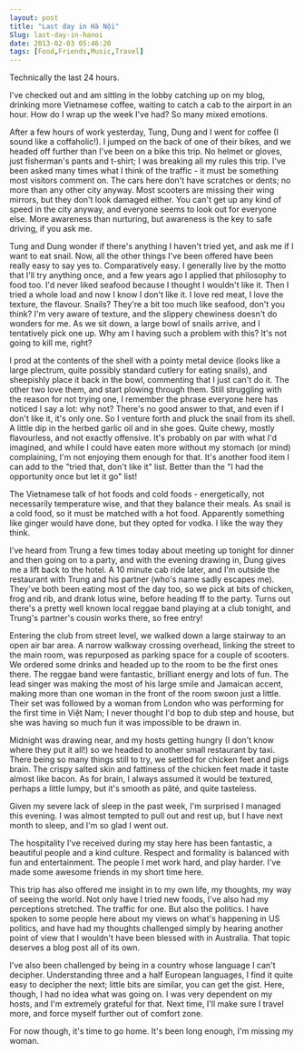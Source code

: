 ```yaml
---
layout: post
title: "Last day in Hà Nội"
Slug: last-day-in-hanoi
date: 2013-02-03 05:46:20
tags: [Food,Friends,Music,Travel]
---
```

Technically the last 24 hours.

I've checked out and am sitting in the lobby catching up on my blog, drinking more Vietnamese coffee, waiting to catch a cab to the airport in an hour. How do I wrap up the week I've had? So many mixed emotions.

After a few hours of work yesterday, Tung, Dung and I went for coffee (I sound like a coffaholic!). I jumped on the back of one of their bikes, and we headed off further than I've been on a bike this trip. No helmet or gloves, just fisherman's pants and t-shirt; I was breaking all my rules this trip. I've been asked many times what I think of the traffic - it must be something most visitors comment on. The cars here don't have scratches or dents; no more than any other city anyway. Most scooters are missing their wing mirrors, but they don't look damaged either. You can't get up any kind of speed in the city anyway, and everyone seems to look out for everyone else. More awareness than nurturing, but awareness is the key to safe driving, if you ask me.

Tung and Dung wonder if there's anything I haven't tried yet, and ask me if I want to eat snail. Now, all the other things I've been offered have been really easy to say yes to. Comparatively easy. I generally live by the motto that I'll try anything once, and a few years ago I applied that philosophy to food too. I'd never liked seafood because I thought I wouldn't like it. Then I tried a whole load and now I know I don't like it. I love red meat, I love the texture, the flavour. Snails? They're a bit too much like seafood, don't you think? I'm very aware of texture, and the slippery chewiness doesn't do wonders for me. As we sit down, a large bowl of snails arrive, and I tentatively pick one up. Why am I having such a problem with this? It's not going to kill me, right?

I prod at the contents of the shell with a pointy metal device (looks like a large plectrum, quite possibly standard cutlery for eating snails), and sheepishly place it back in the bowl, commenting that I just can't do it. The other two love them, and start plowing through them. Still struggling with the reason for not trying one, I remember the phrase everyone here has noticed I say a lot: why not? There's no good answer to that, and even if I don't like it, it's only one. So I venture forth and pluck the snail from its shell. A little dip in the herbed garlic oil and in she goes. Quite chewy, mostly flavourless, and not exactly offensive. It's probably on par with what I'd imagined, and while I could have eaten more without my stomach (or mind) complaining, I'm not enjoying them enough for that. It's another food item I can add to the "tried that, don't like it" list. Better than the "I had the opportunity once but let it go" list!

The Vietnamese talk of hot foods and cold foods - energetically, not necessarily temperature wise, and that they balance their meals. As snail is a cold food, so it must be matched with a hot food. Apparently something like ginger would have done, but they opted for vodka. I like the way they think.

I've heard from Trung a few times today about meeting up tonight for dinner and then going on to a party, and with the evening drawing in, Dung gives me a lift back to the hotel. A 10 minute cab ride later, and I'm outside the restaurant with Trung and his partner (who's name sadly escapes me). They've both been eating most of the day too, so we pick at bits of chicken, frog and rib, and drank lotus wine, before heading ff to the party. Turns out there's a pretty well known local reggae band playing at a club tonight, and Trung's partner's cousin works there, so free entry!

Entering the club from street level, we walked down a large stairway to an open air bar area. A narrow walkway crossing overhead, linking the street to the main room, was repurposed as parking space for a couple of scooters. We ordered some drinks and headed up to the room to be the first ones there. The reggae band were fantastic, brilliant energy and lots of fun. The lead singer was making the most of his large smile and Jamaican accent, making more than one woman in the front of the room swoon just a little. Their set was followed by a woman from London who was performing for the first time in Việt Nam; I never thought I'd bop to dub step and house, but she was having so much fun it was impossible to be drawn in.

Midnight was drawing near, and my hosts getting hungry (I don't know where they put it all!) so we headed to another small restaurant by taxi. There being so many things still to try, we settled for chicken feet and pigs brain. The crispy salted skin and fattiness of the chicken feet made it taste almost like bacon. As for brain, I always assumed it would be textured, perhaps a little lumpy, but it's smooth as pâté, and quite tasteless.

Given my severe lack of sleep in the past week, I'm surprised I managed this evening. I was almost tempted to pull out and rest up, but I have next month to sleep, and I'm so glad I went out.

The hospitality I've received during my stay here has been fantastic, a beautiful people and a kind culture. Respect and formality is balanced with fun and entertainment. The people I met work hard, and play harder. I've made some awesome friends in my short time here.

This trip has also offered me insight in to my own life, my thoughts, my way of seeing the world. Not only have I tried new foods, I've also had my perceptions stretched. The traffic for one. But also the politics. I have spoken to some people here about my views on what's happening in US politics, and have had my thoughts challenged simply by hearing another point of view that I wouldn't have been blessed with in Australia. That topic deserves a blog post all of its own.

I've also been challenged by being in a country whose language I can't decipher. Understanding three and a half European languages, I find it quite easy to decipher the next; little bits are similar, you can get the gist. Here, though, I had no idea what was going on. I was very dependent on my hosts, and I'm extremely grateful for that. Next time, I'll make sure I travel more, and force myself further out of comfort zone.

For now though, it's time to go home. It's been long enough, I'm missing my woman.

